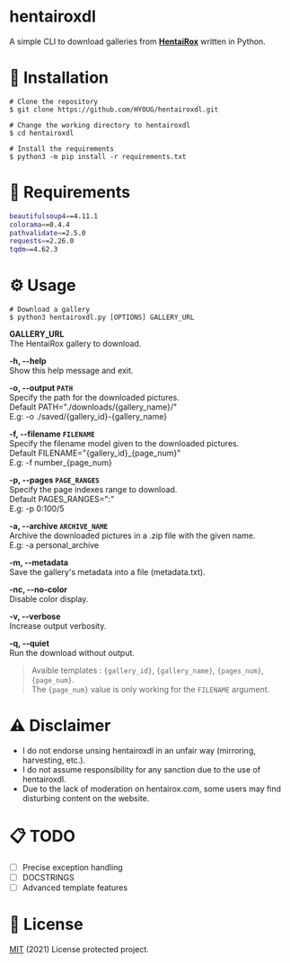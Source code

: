 hentairoxdl
============
A simple CLI to download galleries from [**HentaiRox**](https://hentairox.com/) written in Python.

💾 Installation
============
```console
# Clone the repository
$ git clone https://github.com/HYOUG/hentairoxdl.git

# Change the working directory to hentairoxdl
$ cd hentairoxdl

# Install the requirements
$ python3 -m pip install -r requirements.txt
```

🔌 Requirements
============
```bash
beautifulsoup4==4.11.1
colorama==0.4.4
pathvalidate==2.5.0
requests==2.26.0
tqdm==4.62.3
```

⚙️ Usage
============
```console
# Download a gallery
$ python3 hentairoxdl.py [OPTIONS] GALLERY_URL
```

**GALLERY_URL**  
The HentaiRox gallery to download.

**-h, --help**  
Show this help message and exit.

**-o, --output `PATH`**  
Specify the path for the downloaded pictures.  
Default PATH="./downloads/{gallery_name}/"  
E.g: -o ./saved/{gallery_id}-{gallery\_name}

**-f, --filename `FILENAME`**  
Specify the filename model given to the downloaded pictures.  
Default FILENAME="{gallery_id}\_{page_num}"  
E.g: -f number\_{page_num}

**-p, --pages `PAGE_RANGES`**  
Specify the page indexes range to download.  
Default PAGES_RANGES=":"  
E.g: -p 0:100/5

**-a, --archive `ARCHIVE_NAME`**  
Archive the downloaded pictures in a .zip file with the given name.  
E.g: -a personal_archive

**-m, --metadata**  
Save the gallery's metadata into a file (metadata.txt).

**-nc, --no-color**  
Disable color display.

**-v, --verbose**  
Increase output verbosity.

**-q, --quiet**  
Run the download without output.

> Avaible templates : `{gallery_id}`, `{gallery_name}`, `{pages_num}`, `{page_num}`.  
> The `{page_num}` value is only working for the `FILENAME` argument. 

⚠️ Disclaimer
============
- I do not endorse unsing hentairoxdl in an unfair way (mirroring, harvesting, etc.).
- I do not assume responsibility for any sanction due to the use of hentairoxdl.
- Due to the lack of moderation on hentairox.com, some users may find disturbing content on the website.

📋 TODO
============
- [ ] Precise exception handling   
- [ ] DOCSTRINGS  
- [ ] Advanced template features

📜 License
============
[MIT](https://choosealicense.com/licenses/mit/) (2021) License protected project.
